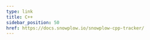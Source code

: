 ```yaml
---
type: link
title: C++
sidebar_position: 50
href: https://docs.snowplow.io/snowplow-cpp-tracker/
---
```

